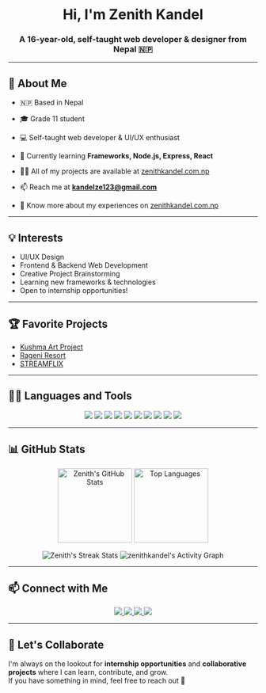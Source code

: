 <h1 align="center">Hi, I'm Zenith Kandel</h1>
<h3 align="center">A 16-year-old, self-taught web developer & designer from Nepal 🇳🇵</h3>

---

## 🚀 About Me

- 🇳🇵 Based in Nepal  
- 🎓 Grade 11 student  
- 💻 Self-taught web developer & UI/UX enthusiast  
- 🌱 Currently learning **Frameworks, Node.js, Express, React**  
- 👨‍💻 All of my projects are available at [zenithkandel.com.np](https://zenithkandel.com.np)  
- 📫 Reach me at **kandelze123@gmail.com**

- 📄 Know more about my experiences on [zenithkandel.com.np](https://zenithkandel.com.np)  

---

## 💡 Interests

- UI/UX Design  
- Frontend & Backend Web Development  
- Creative Project Brainstorming  
- Learning new frameworks & technologies  
- Open to internship opportunities!  

---

## 🏆 Favorite Projects

- [Kushma Art Project](https://github.com/zenithkandel/kushma-art-project)  
- [Rageni Resort](https://github.com/zenithkandel/rageni-resort)  
- [STREAMFLIX](https://github.com/zenithkandel/STREAMFLIX)  

---

## 🧑‍💻 Languages and Tools

<p align="center">
  <img src="https://img.shields.io/badge/HTML5-E34F26?style=for-the-badge&logo=html5&logoColor=white" />
  <img src="https://img.shields.io/badge/CSS3-1572B6?style=for-the-badge&logo=css3&logoColor=white" />
  <img src="https://img.shields.io/badge/JavaScript-F7DF1E?style=for-the-badge&logo=javascript&logoColor=black" />
  <img src="https://img.shields.io/badge/Node.js-43853D?style=for-the-badge&logo=node.js&logoColor=white" />
  <img src="https://img.shields.io/badge/PHP-777BB4?style=for-the-badge&logo=php&logoColor=white" />
  <img src="https://img.shields.io/badge/MySQL-005C84?style=for-the-badge&logo=mysql&logoColor=white" />
  <img src="https://img.shields.io/badge/MongoDB-4EA94B?style=for-the-badge&logo=mongodb&logoColor=white" />
  <img src="https://img.shields.io/badge/Git-F05032?style=for-the-badge&logo=git&logoColor=white" />
  <img src="https://img.shields.io/badge/Photoshop-31A8FF?style=for-the-badge&logo=adobe-photoshop&logoColor=white" />
  <img src="https://img.shields.io/badge/Python-3776AB?style=for-the-badge&logo=python&logoColor=white" />
</p>

---

## 📊 GitHub Stats

<p align="center">
  <img src="https://github-readme-stats.vercel.app/api?username=zenithkandel&show_icons=true&locale=en&theme=tokyonight" alt="Zenith's GitHub Stats" height="150"/>
  <img src="https://github-readme-stats.vercel.app/api/top-langs?username=zenithkandel&show_icons=true&locale=en&layout=compact&theme=tokyonight" alt="Top Languages" height="150"/>
</p>

<p align="center">
  <img src="https://github-readme-streak-stats.herokuapp.com/?user=zenithkandel&theme=tokyonight" alt="Zenith's Streak Stats"/>
  <img src="https://github-readme-activity-graph.vercel.app/graph?username=zenithkandel&bg_color=000000&color=ffffff&line=00bfff&point=00bfff&area=true&hide_border=true" alt="zenithkandel's Activity Graph" />
</p>

---

## 📫 Connect with Me

<p align="center">
  <a href="https://www.linkedin.com/in/zenith-kandel-8a7781320/" target="blank">
    <img src="https://img.shields.io/badge/LinkedIn-Zenith%20Kandel-blue?style=for-the-badge&logo=linkedin" />
  </a>
  <a href="https://www.facebook.com/kandel.zenith" target="blank">
    <img src="https://img.shields.io/badge/Facebook-@kandel.zenith-1877F2?style=for-the-badge&logo=facebook&logoColor=white" />
  </a>
  <a href="https://www.instagram.com/kandel.zenith/" target="blank">
    <img src="https://img.shields.io/badge/Instagram-@kandel.zenith-E4405F?style=for-the-badge&logo=instagram&logoColor=white" />
  </a>
  <a href="mailto:kandelze123@gmail.com">
    <img src="https://img.shields.io/badge/Email-kandelze123%40gmail.com-red?style=for-the-badge&logo=gmail&logoColor=white" />
  </a>
</p>

---

## 🙌 Let's Collaborate

I'm always on the lookout for **internship opportunities** and **collaborative projects** where I can learn, contribute, and grow.  
If you have something in mind, feel free to reach out 🚀
